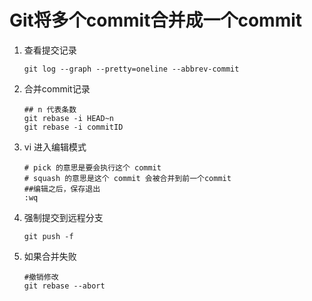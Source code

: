 # Git将多个commit合并成一个commit

1. 查看提交记录

   ~~~shell
   git log --graph --pretty=oneline --abbrev-commit
   ~~~

2. 合并commit记录

   ~~~shell
   ## n 代表条数
   git rebase -i HEAD~n
   git rebase -i commitID
   ~~~

3. vi 进入编辑模式

   ~~~shell
   # pick 的意思是要会执行这个 commit
   # squash 的意思是这个 commit 会被合并到前一个commit
   ##编辑之后，保存退出
   :wq 
   ~~~

4. 强制提交到远程分支

   ~~~shell
   git push -f
   ~~~
   
5. 如果合并失败
   ~~~shell
   #撤销修改
   git rebase --abort
   ~~~

   


